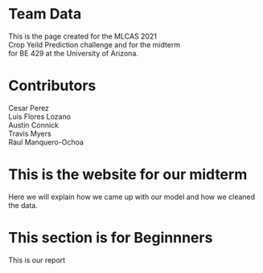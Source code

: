 
# Team Data
This is the page created for the MLCAS 2021<br>
Crop Yeild Prediction challenge and for the midterm<br>
for BE 429 at the University of Arizona.

  <body>
    <h1>Contributors</h1>
    <p>Cesar Perez<br>
    Luis Flores Lozano<br>
    Austin Connick<br>
    Travis Myers<br>
    Raul Manquero-Ochoa</p>
  <body>
    <h1>This is the website for our midterm</h1>
  </body>
  Here we will explain how we came up with our model and how we cleaned the data.
  <body>
    <h1>This section is for Beginnners</h1>
    <p>This is our report</p>
  </body>
